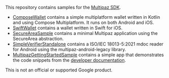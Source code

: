 This repository contains samples for the [Multipaz SDK](https://github.com/openwallet-foundation/multipaz).

- [ComposeWallet](ComposeWallet/) contains a simple multiplatform wallet written in Kotlin and using Compose Multiplatform. It runs on both Android and iOS.
- [SwiftWallet](SwiftWallet/) contains a wallet written in Swift for iOS.
- [SecureAreaSample](SecureAreaSample/) contains a minimal Multipaz application using the SecureArea abstraction.
- [SimpleVerifierStandalone](SimpleVerifierStandalone/) contains a ISO/IEC 18013-5:2021 mdoc reader for Android using the multipaz-android-legacy library.
- [MultipazGettingStartedSample](MultipazGettingStartedSample/) contains a simple app that demonstrates the code snippets from the [developer documentation](https://developer.multipaz.org/docs).

This is not an official or supported Google product.
